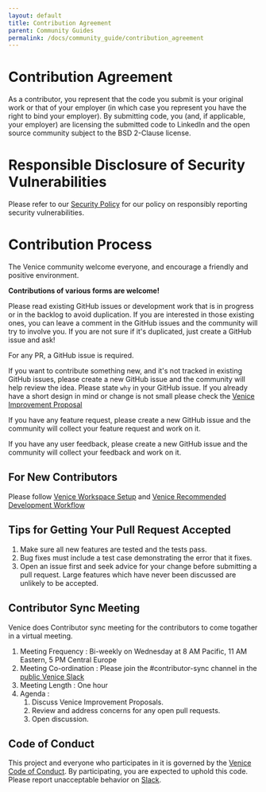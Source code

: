 ```yaml
---
layout: default
title: Contribution Agreement
parent: Community Guides
permalink: /docs/community_guide/contribution_agreement
---
```


# Contribution Agreement

As a contributor, you represent that the code you submit is your
original work or that of your employer (in which case you represent
you have the right to bind your employer).  By submitting code, you
(and, if applicable, your employer) are licensing the submitted code
to LinkedIn and the open source community subject to the BSD 2-Clause
license.

# Responsible Disclosure of Security Vulnerabilities

Please refer to our [Security Policy](./SECURITY.md) for our policy on
responsibly reporting security vulnerabilities.

# Contribution Process

The Venice community welcome everyone, and encourage a friendly and positive environment.

**Contributions of various forms are welcome!**

Please read existing GitHub issues or development work that is in progress or in the backlog to avoid duplication. If you are interested in those existing ones, you can leave a comment in the GitHub issues and the community will try to involve you. If you are not sure if it's duplicated, just create a GitHub issue and ask!

For any PR, a GitHub issue is required.

If you want to contribute something new, and it's not tracked in existing GitHub issues, please create a new 
GitHub issue and the community will help review the idea. Please state `why` in your GitHub issue. 
If you already have a short design in mind or change is not small please check the 
[Venice Improvement Proposal](./dev_guide/design_doc.md) 

If you have any feature request, please create a new GitHub issue and the community will collect your feature request and work on it.

If you have any user feedback, please create a new GitHub issue and the community will collect your feedback and work on it.

## For New Contributors

Please follow [Venice Workspace Setup](./dev_guide/workspace_setup.md) and
[Venice Recommended Development Workflow](./dev_guide/recommended_development_workflow.md)

## Tips for Getting Your Pull Request Accepted

1. Make sure all new features are tested and the tests pass.
2. Bug fixes must include a test case demonstrating the error that it
   fixes.
3. Open an issue first and seek advice for your change before
   submitting a pull request. Large features which have never been
   discussed are unlikely to be accepted.

## Contributor Sync Meeting 

Venice does Contributor sync meeting for the contributors to come togather in a virtual meeting.

1. Meeting Frequency : Bi-weekly on Wednesday at 8 AM Pacific, 11 AM Eastern, 5 PM Central Europe
2. Meeting Co-ordination : Please join the #contributor-sync channel in the 
     [public Venice Slack](http://slack.venicedb.org/) 
3. Meeting Length : One hour 
4. Agenda : 
   1. Discuss Venice Improvement Proposals.
   2. Review and address concerns for any open pull requests.
   3. Open discussion.

## Code of Conduct

This project and everyone who participates in it is governed by the [Venice Code of Conduct](./CODE_OF_CONDUCT.md). By participating, you are expected to uphold this code. Please report unacceptable behavior on [Slack](https://venicedb.slack.com/archives/C03SLQWRSLF).